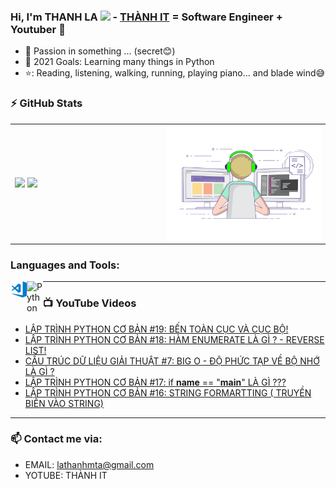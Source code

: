 ### Hi, I'm THANH LA <img src="https://media.giphy.com/media/hvRJCLFzcasrR4ia7z/giphy.gif" width="25px"> -  [THÀNH IT][website] = Software Engineer + Youtuber 🌻  


- 🔭 Passion in something ... (secret😊)
- 💪 2021 Goals: Learning many things in Python
- ⭐: Reading, listening, walking, running, playing piano... and blade wind😅

### :zap: GitHub Stats

<table>
<tr>
  <td width="48%">
    <img src="https://github-readme-stats.vercel.app/api?username=ThanhLa1802&show_icons=true&hide=contribs,issues&hide_border=true" />
    <img src="https://github-readme-stats.vercel.app/api/top-langs/?username=ThanhLa1802&layout=compact&show_icons=true&hide_border=true" />
  </td>
  <td width="52%"><img alt="gif" align="right" src=".github/assets/coding-freak.gif"/></td>
</tr>
<table>

### Languages and Tools:
<img align="left" alt="Visual Studio Code" width="26px" src="https://raw.githubusercontent.com/github/explore/80688e429a7d4ef2fca1e82350fe8e3517d3494d/topics/visual-studio-code/visual-studio-code.png" />
<img align="left" alt="Python" width="26px" src="https://upload.wikimedia.org/wikipedia/commons/thumb/0/0a/Python.svg/1200px-Python.svg.png" /> 

---

### 📺 YouTube Videos

<!-- YOUTUBE:START -->
- [LẬP TRÌNH PYTHON CƠ BẢN #19: BẾN TOÀN CỤC VÀ CỤC BỘ!](https://www.youtube.com/watch?v=n6U8BnKbnt0)
- [LẬP TRÌNH PYTHON CƠ BẢN #18: HÀM ENUMERATE LÀ GÌ ? - REVERSE LIST!](https://www.youtube.com/watch?v=dwI2PWmCpso)
- [CẤU TRÚC DỮ LIỆU GIẢI THUẬT #7: BIG O - ĐỘ PHỨC TẠP VỀ BỘ NHỚ LÀ GÌ ?](https://www.youtube.com/watch?v=P6jKYhg2lQo)
- [LẬP TRÌNH PYTHON CƠ BẢN #17: if __name__ == "__main__"  LÀ GÌ ???](https://www.youtube.com/watch?v=EnObg5WbwKk)
- [LẬP TRÌNH PYTHON CƠ BẢN #16: STRING FORMARTTING ( TRUYỀN BIẾN VÀO STRING)](https://www.youtube.com/watch?v=MfSju6xaIrU)
<!-- YOUTUBE:END -->

---

### 📫 Contact me via:
- EMAIL: lathanhmta@gmail.com
- YOTUBE: THÀNH IT

[website]: https://www.youtube.com/channel/UC9L5_YMFz8JfBeQtUic8-3A
